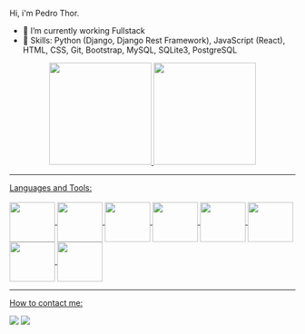  Hi, i'm Pedro Thor.
- 🔭 I’m currently working Fullstack
- 🌱 Skills: Python (Django, Django Rest Framework), JavaScript (React), HTML, CSS, Git, Bootstrap, MySQL, SQLite3, PostgreSQL

<div align="center">
  <a href="https://github.com/pedrothor">
  <img height="180em" src="https://github-readme-stats.vercel.app/api?username=pedrothor&show_icons=true&theme=dark&include_all_commits=true&count_private=true"/>
  <img height="180em" src="https://github-readme-stats.vercel.app/api/top-langs/?username=pedrothor&layout=compact&langs_count=7&theme=dark"/>
</div>
<hr>
Languages and Tools:
<br/>
<div style="display: inline_block"><br>
  <img align="center" height="70" width="80" src="https://cdn.jsdelivr.net/gh/devicons/devicon/icons/python/python-original-wordmark.svg">
  <img align="center" height="70" width="80"  src="https://cdn.jsdelivr.net/gh/devicons/devicon/icons/javascript/javascript-original.svg" />
  <img align="center" height="70" width="80"  src="https://cdn.jsdelivr.net/gh/devicons/devicon/icons/django/django-plain-wordmark.svg" />
  <img align="center" height="70" width="80"  src="https://cdn.jsdelivr.net/gh/devicons/devicon/icons/react/react-original-wordmark.svg" />
  <img align="center" height="70" width="80" src="https://cdn.jsdelivr.net/gh/devicons/devicon/icons/mysql/mysql-plain-wordmark.svg">
  <img align="center" height="70" width="80" src="https://cdn.jsdelivr.net/gh/devicons/devicon/icons/postgresql/postgresql-original-wordmark.svg">
  <img align="center" height="70" width="80" src="https://cdn.jsdelivr.net/gh/devicons/devicon/icons/html5/html5-original-wordmark.svg">
  <img align="center" height="70" width="80" src="https://cdn.jsdelivr.net/gh/devicons/devicon/icons/css3/css3-original-wordmark.svg">
</div>
<hr>

How to contact me:
<br/>
<div> 
  <a href = "mailto:contatopedro.thor@hotmail.com"><img src="https://img.shields.io/badge/-Hotmail-%23333?style=for-the-badge&logo=gmail&logoColor=white" target="_blank"></a>
  <a href="https://www.linkedin.com/in/pedro-thor-50ba91200/" target="_blank"><img src="https://img.shields.io/badge/-LinkedIn-%230077B5?style=for-the-badge&logo=linkedin&logoColor=white" target="_blank"></a> 
</div>
